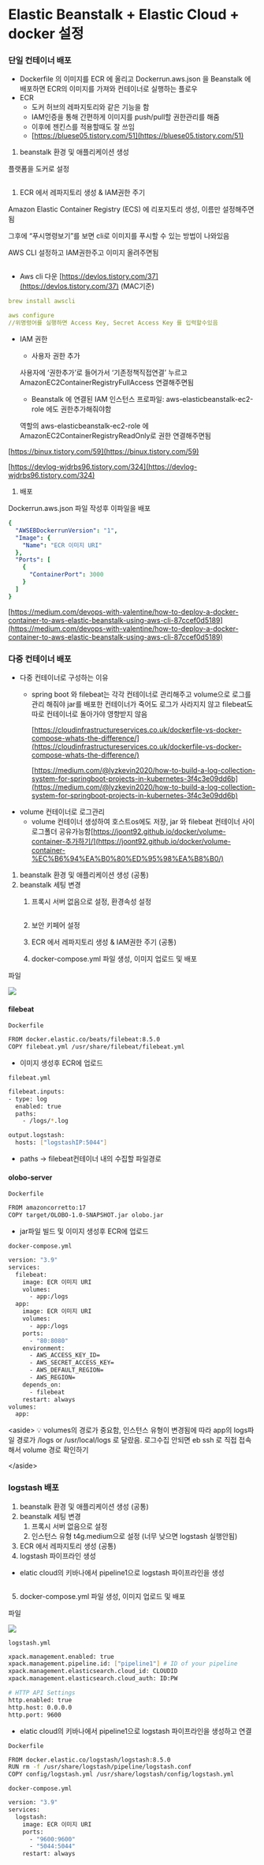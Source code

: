 # Elastic Beanstalk + Elastic Cloud + docker 설정

### 단일 컨테이너 배포

* Dockerfile 의 이미지를 ECR 에 올리고 Dockerrun.aws.json 을 Beanstalk 에 배포하면 ECR의 이미지를 가져와 컨테이너로 실행하는 플로우
* ECR
  * 도커 허브의 레파지토리와 같은 기능을 함
  * IAM인증을 통해 간편하게 이미지를 push/pull할 권한관리를 해줌
  * 이후에 젠킨스를 적용할때도 잘 쓰임
  * [https://bluese05.tistory.com/51](https://bluese05.tistory.com/51)

1. beanstalk 환경 및 애플리케이션 생성

플랫폼을 도커로 설정

<figure><img src="../.gitbook/assets/1_QDtgrbeBT-47n8zNfs_6GQ.png" alt=""><figcaption></figcaption></figure>

1. ECR 에서 레파지토리 생성 & IAM권한 주기

Amazon Elastic Container Registry (ECS) 에 리포지토리 생성, 이름만 설정해주면됨

그후에 “푸시명령보기”를 보면 cli로 이미지를 푸시할 수 있는 방법이 나와있음

AWS CLI 설정하고 IAM권한주고 이미지 올려주면됨

<figure><img src="../.gitbook/assets/스크린샷 2022-11-16 오후 4.24.10.png" alt=""><figcaption></figcaption></figure>

* Aws cli 다운 [https://devlos.tistory.com/37](https://devlos.tistory.com/37) (MAC기준)

```yaml
brew install awscli
```

```yaml
aws configure
//위명령어를 실행하면 Access Key, Secret Access Key 를 입력할수있음
```

*   IAM 권한

    * 사용자 권한 추가

    사용자에 ‘권한추가’로 들어가서 ‘기존정책직접연결’ 누르고 AmazonEC2ContainerRegistryFullAccess 연결해주면됨

    * Beanstalk 에 연결된 IAM 인스턴스 프로파일: aws-elasticbeanstalk-ec2-role 에도 권한추가해줘야함

    역할의 aws-elasticbeanstalk-ec2-role 에 AmazonEC2ContainerRegistryReadOnly로 권한 연결해주면됨

[https://binux.tistory.com/59](https://binux.tistory.com/59)

[https://devlog-wjdrbs96.tistory.com/324](https://devlog-wjdrbs96.tistory.com/324)

1. 배포

Dockerrun.aws.json 파일 작성후 이파일을 배포

```yaml
{
  "AWSEBDockerrunVersion": "1",
  "Image": {
    "Name": "ECR 이미지 URI"
  },
  "Ports": [
    {
      "ContainerPort": 3000
    }
  ]
}
```

[https://medium.com/devops-with-valentine/how-to-deploy-a-docker-container-to-aws-elastic-beanstalk-using-aws-cli-87ccef0d5189](https://medium.com/devops-with-valentine/how-to-deploy-a-docker-container-to-aws-elastic-beanstalk-using-aws-cli-87ccef0d5189)

### 다중 컨테이너 배포

* 다중 컨테이너로 구성하는 이유
  *   spring boot 와 filebeat는 각각 컨테이너로 관리해주고 volume으로 로그를 관리 해줘야 jar를 배포한 컨테이너가 죽어도 로그가 사라지지 않고 filebeat도 따로 컨테이너로 돌아가야 영향받지 않음

      [https://cloudinfrastructureservices.co.uk/dockerfile-vs-docker-compose-whats-the-difference/](https://cloudinfrastructureservices.co.uk/dockerfile-vs-docker-compose-whats-the-difference/)

      [https://medium.com/@lyzkevin2020/how-to-build-a-log-collection-system-for-springboot-projects-in-kubernetes-3f4c3e09dd6b](https://medium.com/@lyzkevin2020/how-to-build-a-log-collection-system-for-springboot-projects-in-kubernetes-3f4c3e09dd6b)
* volume 컨테이너로 로그관리
  * volume 컨테이너 생성하여 호스트os에도 저장, jar 와 filebeat 컨테이너 사이 로그폴더 공유가능함[https://joont92.github.io/docker/volume-container-추가하기/](https://joont92.github.io/docker/volume-container-%EC%B6%94%EA%B0%80%ED%95%98%EA%B8%B0/)

1. beanstalk 환경 및 애플리케이션 생성 (공통)
2. beanstalk 세팅 변경
   1.  프록시 서버 없음으로 설정, 환경속성 설정

       <figure><img src="../.gitbook/assets/스크린샷 2022-11-25 오후 3.19.33.png" alt=""><figcaption></figcaption></figure>
   2. 보안 키페어 설정
   3. ECR 에서 레파지토리 생성 & IAM권한 주기 (공통)
   4. docker-compose.yml 파일 생성, 이미지 업로드 및 배포

파일

![](<../.gitbook/assets/스크린샷 2022-11-25 오후 5.46.11.png>)

#### filebeat

`Dockerfile`

```bash
FROM docker.elastic.co/beats/filebeat:8.5.0
COPY filebeat.yml /usr/share/filebeat/filebeat.yml
```

* 이미지 생성후 ECR에 업로드

`filebeat.yml`

```bash
filebeat.inputs:
- type: log
  enabled: true
  paths:
    - /logs/*.log

output.logstash:
  hosts: ["logstashIP:5044"]
```

* paths → filebeat컨테이너 내의 수집할 파일경로

#### olobo-server

`Dockerfile`

```bash
FROM amazoncorretto:17
COPY target/OLOBO-1.0-SNAPSHOT.jar olobo.jar
```

* jar파일 빌드 및 이미지 생성후 ECR에 업로드

`docker-compose.yml`

```bash
version: "3.9"
services:
  filebeat:
    image: ECR 이미지 URI
    volumes: 
      - app:/logs
  app:
    image: ECR 이미지 URI
    volumes: 
      - app:/logs
    ports:
      - "80:8080"
    environment:
      - AWS_ACCESS_KEY_ID=
      - AWS_SECRET_ACCESS_KEY=
      - AWS_DEFAULT_REGION=
      - AWS_REGION=
    depends_on:
      - filebeat
    restart: always
volumes:
  app:
```

\<aside> 💡 volumes의 경로가 중요함, 인스턴스 유형이 변경됨에 따라 app의 logs파일 경로가 /logs or /usr/local/logs 로 달랐음. 로그수집 안되면 eb ssh 로 직접 접속해서 volume 경로 확인하기

\</aside>

### logstash 배포

1. beanstalk 환경 및 애플리케이션 생성 (공통)
2. beanstalk 세팅 변경
   1. 프록시 서버 없음으로 설정
   2. 인스턴스 유형 t4g.medium으로 설정 (너무 낮으면 logstash 실행안됨)
3. ECR 에서 레파지토리 생성 (공통)
4. logstash 파이프라인 생성

* elatic cloud의 키바나에서 pipeline1으로 logstash 파이프라인을 생성

<figure><img src="../.gitbook/assets/스크린샷 2022-11-28 오전 10.14.11.png" alt=""><figcaption></figcaption></figure>

5. docker-compose.yml 파일 생성, 이미지 업로드 및 배포

파일

![](<../.gitbook/assets/스크린샷 2022-11-25 오후 5.47.04.png>)

`logstash.yml`

```bash
xpack.management.enabled: true
xpack.management.pipeline.id: ["pipeline1"] # ID of your pipeline
xpack.management.elasticsearch.cloud_id: CLOUDID
xpack.management.elasticsearch.cloud_auth: ID:PW

# HTTP API Settings
http.enabled: true
http.host: 0.0.0.0
http.port: 9600
```

* elatic cloud의 키바나에서 pipeline1으로 logstash 파이프라인을 생성하고 연결

`Dockerfile`

```bash
FROM docker.elastic.co/logstash/logstash:8.5.0
RUN rm -f /usr/share/logstash/pipeline/logstash.conf
COPY config/logstash.yml /usr/share/logstash/config/logstash.yml
```

`docker-compose.yml`

```bash
version: "3.9"
services:
  logstash: 
    image: ECR 이미지 URI
    ports:
      - "9600:9600"
      - "5044:5044"
    restart: always
```
